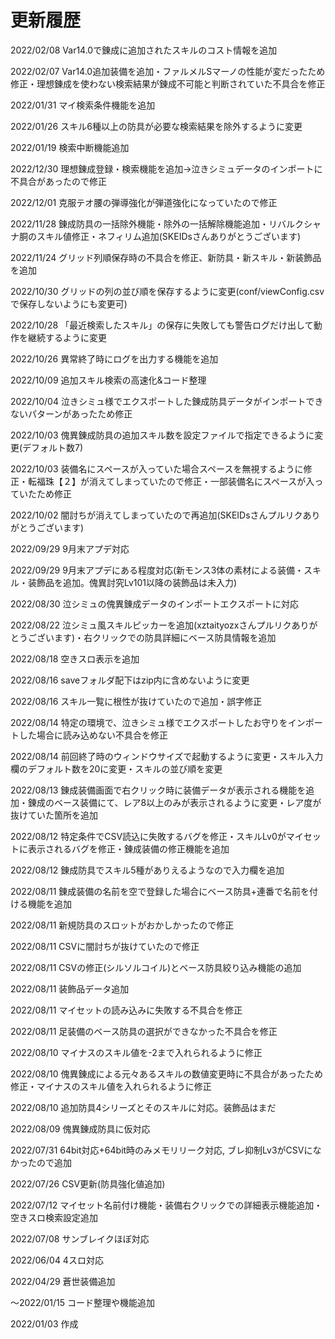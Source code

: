 # 更新履歴

2022/02/08 Var14.0で錬成に追加されたスキルのコスト情報を追加

2022/02/07 Var14.0追加装備を追加・ファルメルSマーノの性能が変だったため修正・理想錬成を使わない検索結果が錬成不可能と判断されていた不具合を修正

2022/01/31 マイ検索条件機能を追加

2022/01/26 スキル6種以上の防具が必要な検索結果を除外するように変更

2022/01/19 検索中断機能追加

2022/12/30 理想錬成登録・検索機能を追加→泣きシミュデータのインポートに不具合があったので修正

2022/12/01 克服テオ腰の弾導強化が弾道強化になっていたので修正

2022/11/28 錬成防具の一括除外機能・除外の一括解除機能追加・リバルクシャナ胴のスキル値修正・ネフィリム追加(SKEIDsさんありがとうございます)

2022/11/24 グリッド列順保存時の不具合を修正、新防具・新スキル・新装飾品を追加

2022/10/30 グリッドの列の並び順を保存するように変更(conf/viewConfig.csvで保存しないようにも変更可)

2022/10/28 「最近検索したスキル」の保存に失敗しても警告ログだけ出して動作を継続するように変更

2022/10/26 異常終了時にログを出力する機能を追加

2022/10/09 追加スキル検索の高速化&コード整理

2022/10/04 泣きシミュ様でエクスポートした錬成防具データがインポートできないパターンがあったため修正

2022/10/03 傀異錬成防具の追加スキル数を設定ファイルで指定できるように変更(デフォルト数7)

2022/10/03 装備名にスペースが入っていた場合スペースを無視するように修正・転福珠【２】が消えてしまっていたので修正・一部装備名にスペースが入っていたため修正

2022/10/02 闇討ちが消えてしまっていたので再追加(SKEIDsさんプルリクありがとうございます)

2022/09/29 9月末アプデ対応

2022/09/29 9月末アプデにある程度対応(新モンス3体の素材による装備・スキル・装飾品を追加。傀異討究Lv101以降の装飾品は未入力)

2022/08/30 泣シミュの傀異錬成データのインポートエクスポートに対応

2022/08/22 泣シミュ風スキルピッカーを追加(xztaityozxさんプルリクありがとうございます)・右クリックでの防具詳細にベース防具情報を追加

2022/08/18 空きスロ表示を追加

2022/08/16 saveフォルダ配下はzip内に含めないように変更

2022/08/16 スキル一覧に根性が抜けていたので追加・誤字修正

2022/08/14 特定の環境で、泣きシミュ様でエクスポートしたお守りをインポートした場合に読み込めない不具合を修正

2022/08/14 前回終了時のウィンドウサイズで起動するように変更・スキル入力欄のデフォルト数を20に変更・スキルの並び順を変更

2022/08/13 錬成装備画面で右クリック時に装備データが表示される機能を追加・錬成のベース装備にて、レア8以上のみが表示されるように変更・レア度が抜けていた箇所を追加

2022/08/12 特定条件でCSV読込に失敗するバグを修正・スキルLv0がマイセットに表示されるバグを修正・錬成装備の修正機能を追加

2022/08/12 錬成防具でスキル5種がありえるようなので入力欄を追加

2022/08/11 錬成装備の名前を空で登録した場合にベース防具+連番で名前を付ける機能を追加

2022/08/11 新規防具のスロットがおかしかったので修正

2022/08/11 CSVに闇討ちが抜けていたので修正

2022/08/11 CSVの修正(シルソルコイル)とベース防具絞り込み機能の追加

2022/08/11 装飾品データ追加

2022/08/11 マイセットの読み込みに失敗する不具合を修正

2022/08/11 足装備のベース防具の選択ができなかった不具合を修正

2022/08/10 マイナスのスキル値を-2まで入れられるように修正

2022/08/10 傀異錬成による元々あるスキルの数値変更時に不具合があったため修正・マイナスのスキル値を入れられるように修正

2022/08/10 追加防具4シリーズとそのスキルに対応。装飾品はまだ

2022/08/09 傀異錬成防具に仮対応

2022/07/31 64bit対応+64bit時のみメモリリーク対応, ブレ抑制Lv3がCSVになかったので追加

2022/07/26 CSV更新(防具強化値追加)

2022/07/12 マイセット名前付け機能・装備右クリックでの詳細表示機能追加・空きスロ検索設定追加

2022/07/08 サンブレイクほぼ対応

2022/06/04 4スロ対応

2022/04/29 蒼世装備追加

～2022/01/15 コード整理や機能追加

2022/01/03 作成
